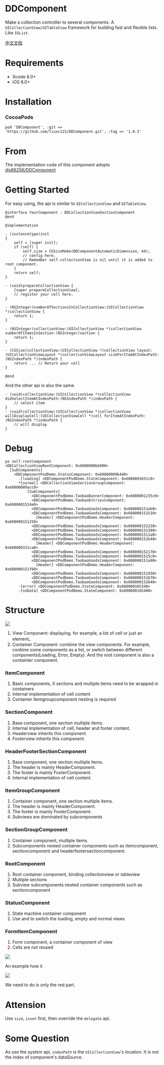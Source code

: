 # DDComponent
Make a collection controller to several components. A `UICollectionView/UITableView` framework for building fast and flexible lists. Like `IGList`.

[中文文档](./README-zh.md)

# Requirements

* Xcode 8.0+
* iOS 8.0+

# Installation

### CocoaPods

```
pod 'DDComponent', :git => 'https://github.com/liuxc123/DDComponent.git', :tag => '1.0.3'
```

# From

The implementation code of this component adopts [djs66256/DDComponent](https://github.com/djs66256/DDComponent)

# Getting Started

For easy using, the api is similar to `UICollectionView` and `UITableView`.


```objc
@interface YourComponent : DDCollectionViewSectionComponent
@end

@implementation

- (instancetype)init
{
    self = [super init];
    if (self) {
        self.size = CGSizeMake(DDComponentAutomaticDimension, 44);
        // config here. 
        // Remember self.collectionView is nil until it is added to root component.
    }
    return self;
}

- (void)prepareCollectionView {
    [super prepareCollectionView];
    // register your cell here.
}

- (NSInteger)numberOfSectionsInCollectionView:(UICollectionView *)collectionView {
    return 1;
}

- (NSInteger)collectionView:(UICollectionView *)collectionView numberOfItemsInSection:(NSInteger)section {
    return 1;
}

- (CGSize)collectionView:(UICollectionView *)collectionView layout:(UICollectionViewLayout *)collectionViewLayout sizeForItemAtIndexPath:(NSIndexPath *)indexPath {
    return ... // Return your cell
}

@end
```

And the other api is also the same.

```objc
- (void)collectionView:(UICollectionView *)collectionView didSelectItemAtIndexPath:(NSIndexPath *)indexPath {
    // select item
}
- (void)collectionView:(UICollectionView *)collectionView willDisplayCell:(UICollectionViewCell *)cell forItemAtIndexPath:(NSIndexPath *)indexPath {
    // will display
}
```

# Debug

```
po self.rootComponent
<DDCollectionViewRootComponent: 0x6080000bb900>
  [SubComponents]
    <DDComponentPodDemo.StatusComponent: 0x60800009b440>
      -[loading] <DDComponentPodDemo.StateComponent: 0x6080001651c0>
      *[normal] <DDCollectionViewSectionGroupComponent: 0x60800009acc0>
          [SubComponents]
            <DDComponentPodDemo.TaobaoBannerComponent: 0x6080001235c0>
            <DDComponentPodDemo.TaobaoEntriesComponent: 0x6080001524e0>
            <DDComponentPodDemo.TaobaoGoodsComponent: 0x608000151eb0>
            <DDComponentPodDemo.TaobaoGoodsComponent: 0x608000151510>
              [Header] <DDComponentPodDemo.HeaderComponent: 0x608000151250>
            <DDComponentPodDemo.TaobaoGoodsComponent: 0x608000152220>
            <DDComponentPodDemo.TaobaoGoodsComponent: 0x608000152380>
            <DDComponentPodDemo.TaobaoGoodsComponent: 0x6080001511a0>
            <DDComponentPodDemo.TaobaoGoodsComponent: 0x608000151b40>
              [Header] <DDComponentPodDemo.HeaderComponent: 0x608000151ca0>
            <DDComponentPodDemo.TaobaoGoodsComponent: 0x608000152170>
            <DDComponentPodDemo.TaobaoGoodsComponent: 0x6080001515c0>
            <DDComponentPodDemo.TaobaoGoodsComponent: 0x608000151a90>
              [Header] <DDComponentPodDemo.HeaderComponent: 0x608000151f60>
            <DDComponentPodDemo.TaobaoGoodsComponent: 0x608000151930>
            <DDComponentPodDemo.TaobaoGoodsComponent: 0x608000151670>
            <DDComponentPodDemo.TaobaoGoodsComponent: 0x608000152640>
      -[error] <DDComponentPodDemo.StateComponent: 0x608000165340>
      -[noData] <DDComponentPodDemo.StateComponent: 0x608000165400>
```

# Structure

![](./Images/structure.png)

1. View Component: displaying. for example, a list of cell or just an element。
2. Container Component: combine the view components. For example, conbine some components as a list, or switch between different components(Loading, Error, Empty). And the root component is also a containter component.

### ItemComponent

1. Basic components, 0 sections and multiple items need to be wrapped in containers
2. Internal implementation of cell content
3. Container itemgroupcomponent nesting is required

### SectionComponent

1. Base component, one section multiple items.
2. Internal implementation of cell, header and footer content.
3. Headerview inherits this component.
4. Footerview inherits this component.

### HeaderFooterSectionComponent

1. Base component, one section multiple items.
2. The header is mainly HeaderComponent.
3. The footer is mainly FooterComponent.
4. Internal implementation of cell content.

### ItemGroupComponent

1. Container component, one section multiple items.
2. The header is mainly HeaderComponent.
3. The footer is mainly FooterComponent.
4. Subviews are dominated by subcomponents

### SectionGroupComponent

1. Container component, multiple items.
2. Subcomponents nested container components such as itemcomponent, sectioncomponent and headerfootersectioncomponent.

### RootComponent

1. Root container component, binding collectionview or tableview
2. Multiple sections
3. Subview subcomponents nested container components such as sectioncomponent

### StatusComponent

1. State machine container component
2. Use and to switch the loading, empty and normal views

### FormItemComponent

1. Form component, a container component of view
2. Cells are not reused

![](./Images/example.png)

An example how it 

![](./Images/structure2.png)

We need to do is only the red part.

# Attension

Use `size`, `inset` first, then override the `delegate` api.

# Some Question

As use the system api, `indexPath` is the `UICollectionView`'s location. It is not the index of component's dataSource.

